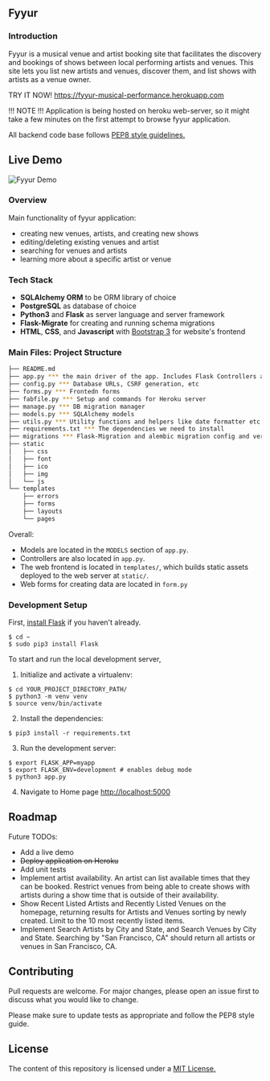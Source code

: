 Fyyur
-----

### Introduction

Fyyur is a musical venue and artist booking site that facilitates the discovery and bookings of shows between local performing artists and venues. This site lets you list new artists and venues, discover them, and list shows with artists as a venue owner.

TRY IT NOW! https://fyyur-musical-performance.herokuapp.com

!!! NOTE !!! Application is being hosted on heroku web-server, so it might take a few minutes on the first attempt to browse fyyur application.

All backend code base follows [PEP8 style guidelines.](https://www.python.org/dev/peps/pep-0008)

## Live Demo

![Fyyur Demo](images/fyyur-demo.gif)

### Overview

Main functionality of fyyur application:

* creating new venues, artists, and creating new shows
* editing/deleting existing venues and artist
* searching for venues and artists
* learning more about a specific artist or venue

### Tech Stack

* **SQLAlchemy ORM** to be ORM library of choice
* **PostgreSQL** as database of choice
* **Python3** and **Flask** as server language and server framework
* **Flask-Migrate** for creating and running schema migrations
* **HTML**, **CSS**, and **Javascript** with [Bootstrap 3](https://getbootstrap.com/docs/3.4/customize/) for website's frontend

### Main Files: Project Structure

  ```sh
  ├── README.md
  ├── app.py *** the main driver of the app. Includes Flask Controllers and Endpoints
  ├── config.py *** Database URLs, CSRF generation, etc
  ├── forms.py *** Frontedn forms
  ├── fabfile.py *** Setup and commands for Heroku server
  ├── manage.py *** DB migration manager
  ├── models.py *** SQLAlchemy models
  ├── utils.py *** Utility functions and helpers like date formatter etc.
  ├── requirements.txt *** The dependencies we need to install
  ├── migrations *** Flask-Migration and alembic migration config and versions
  ├── static
  │   ├── css 
  │   ├── font
  │   ├── ico
  │   ├── img
  │   └── js
  └── templates
      ├── errors
      ├── forms
      ├── layouts
      └── pages
  ```

Overall:
* Models are located in the `MODELS` section of `app.py`.
* Controllers are also located in `app.py`.
* The web frontend is located in `templates/`, which builds static assets deployed to the web server at `static/`.
* Web forms for creating data are located in `form.py`

### Development Setup

First, [install Flask](http://flask.pocoo.org/docs/1.0/installation/#install-flask) if you haven't already.

  ```
  $ cd ~
  $ sudo pip3 install Flask
  ```

To start and run the local development server,

1. Initialize and activate a virtualenv:
  ```
  $ cd YOUR_PROJECT_DIRECTORY_PATH/
  $ python3 -m venv venv
  $ source venv/bin/activate
  ```

2. Install the dependencies:
  ```
  $ pip3 install -r requirements.txt
  ```

3. Run the development server:
  ```
  $ export FLASK_APP=myapp
  $ export FLASK_ENV=development # enables debug mode
  $ python3 app.py
  ```

4. Navigate to Home page [http://localhost:5000](http://localhost:5000)

## Roadmap

Future TODOs:
* Add a live demo
* ~~Deploy application on Heroku~~
* Add unit tests
* Implement artist availability. An artist can list available times that they can be booked. Restrict venues from being able to create shows with artists during a show time that is outside of their availability.
* Show Recent Listed Artists and Recently Listed Venues on the homepage, returning results for Artists and Venues sorting by newly created. Limit to the 10 most recently listed items.
* Implement Search Artists by City and State, and Search Venues by City and State. Searching by "San Francisco, CA" should return all artists or venues in San Francisco, CA.

## Contributing
Pull requests are welcome. For major changes, please open an issue first to discuss what you would like to change.

Please make sure to update tests as appropriate and follow the PEP8 style guide.

## License

The content of this repository is licensed under a [MIT License.](https://github.com/jurayev/fyyur/blob/master/LICENSE.md)
